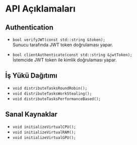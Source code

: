 # API Açıklamaları

## Authentication
- `bool verifyJWT(const std::string &token);`  
  Sunucu tarafında JWT token doğrulaması yapar.

- `bool clientAuthenticate(const std::string &jwtToken);`  
  İstemcide JWT token ile kimlik doğrulaması yapar.

## İş Yükü Dağıtımı
- `void distributeTasksRoundRobin();`  
- `void distributeTasksWorkStealing();`  
- `void distributeTasksPerformanceBased();`  

## Sanal Kaynaklar
- `void initializeVirtualCPU();`  
- `void initializeVirtualRAM();`  
- `void initializeVirtualGPU();`  
